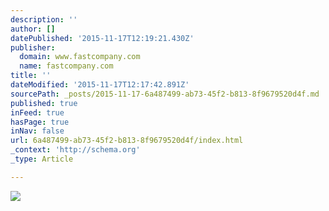 ```yaml
---
description: ''
author: []
datePublished: '2015-11-17T12:19:21.430Z'
publisher:
  domain: www.fastcompany.com
  name: fastcompany.com
title: ''
dateModified: '2015-11-17T12:17:42.891Z'
sourcePath: _posts/2015-11-17-6a487499-ab73-45f2-b813-8f9679520d4f.md
published: true
inFeed: true
hasPage: true
inNav: false
url: 6a487499-ab73-45f2-b813-8f9679520d4f/index.html
_context: 'http://schema.org'
_type: Article

---
```

![](http://a.fastcompany.net/multisite_files/fastcompany/imagecache/1280/poster/2015/11/3053252-poster-1280-5-career-setbacks-that-will-help-you-succeed-later-in-life.jpg)
